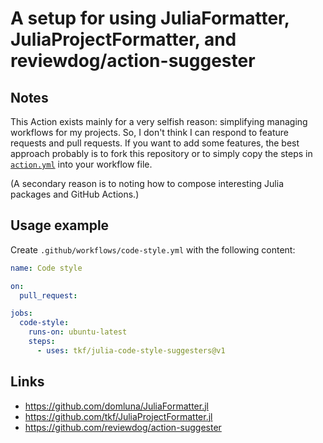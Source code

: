 # A setup for using JuliaFormatter, JuliaProjectFormatter, and reviewdog/action-suggester

## Notes

This Action exists mainly for a very selfish reason: simplifying managing workflows for my
projects.  So, I don't think I can respond to feature requests and pull requests.  If you
want to add some features, the best approach probably is to fork this repository or to
simply copy the steps in [`action.yml`](action.yml) into your workflow file.

(A secondary reason is to noting how to compose interesting Julia packages and GitHub
Actions.)

## Usage example

Create `.github/workflows/code-style.yml` with the following content:

```yaml
name: Code style

on:
  pull_request:

jobs:
  code-style:
    runs-on: ubuntu-latest
    steps:
      - uses: tkf/julia-code-style-suggesters@v1
```

## Links

* https://github.com/domluna/JuliaFormatter.jl
* https://github.com/tkf/JuliaProjectFormatter.jl
* https://github.com/reviewdog/action-suggester
